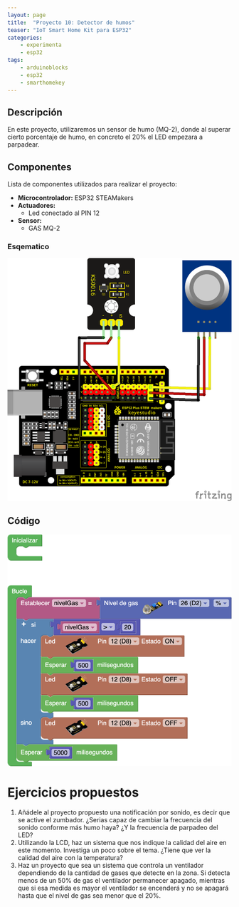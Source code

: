 ```yaml
---
layout: page
title:  "Proyecto 10: Detector de humos"
teaser: "IoT Smart Home Kit para ESP32"
categories:
    - experimenta
    - esp32
tags:
    - arduinoblocks
    - esp32
    - smarthomekey
---
```


## Descripción
En este proyecto, utilizaremos un sensor de humo (MQ-2), donde al superar cierto porcentaje de humo, en concreto el 20% el LED empezara a parpadear.
## Componentes
Lista de componentes utilizados para realizar el proyecto:
- **Microcontrolador:** ESP32 STEAMakers
- **Actuadores:**
    - Led conectado al PIN 12
- **Sensor:**
    - GAS MQ-2

### Esqematico 
<p align="center">
    <img src="/images/experimenta/esp32/Proyectos/P10_Esquematico.png" alt="Proyecto 9" width="700"/>
</p>

## Código 
<p align="center">
    <img src="/images/experimenta/esp32/Proyectos/Proyecto10.png" alt="Proyecto 9" width="700"/>
</p>

# Ejercicios propuestos 
1.	Añádele al proyecto propuesto una notificación por sonido, es decir que se active el zumbador. ¿Serias capaz de cambiar la frecuencia del sonido conforme más humo haya? ¿Y la frecuencia de parpadeo del LED?
2.	Utilizando la LCD, haz un sistema que nos indique la calidad del aire en este momento. Investiga un poco sobre el tema. ¿Tiene que ver la calidad del aire con la temperatura?
3.	Haz un proyecto que sea un sistema que controla un ventilador dependiendo de la cantidad de gases que detecte en la zona. Si detecta menos de un 50% de gas el ventilador permanecer apagado, mientras que si esa medida es mayor el ventilador se encenderá y no se apagará hasta que el nivel de gas sea menor que el 20%. 


